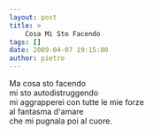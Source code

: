 ```yaml
---
layout: post
title: >
    Cosa Mi Sto Facendo
tags: []
date: 2009-04-07 19:15:00
author: pietro
---
```

Ma cosa sto facendo<br/>mi sto autodistruggendo<br/>mi aggrapperei con tutte le mie forze<br/>al fantasma d'amare<br/>che mi pugnala poi al cuore.
